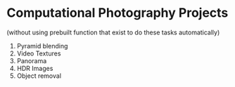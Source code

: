 # Computational Photography Projects

(without using prebuilt function that exist to do these tasks automatically)
  1) Pyramid blending
  2) Video Textures 
  3) Panorama 
  4) HDR Images
  5) Object removal
